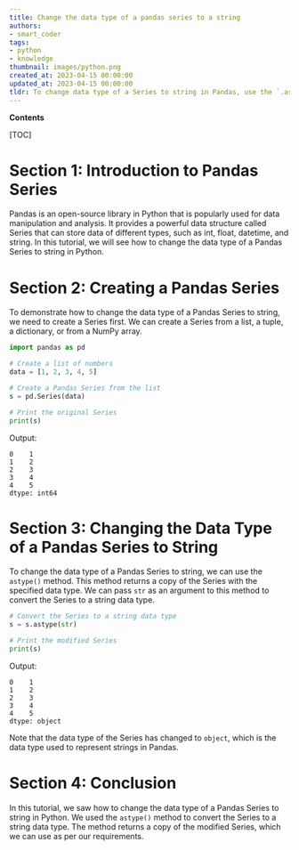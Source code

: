 ```yaml
---
title: Change the data type of a pandas series to a string
authors:
- smart_coder
tags:
- python
- knowledge
thumbnail: images/python.png
created_at: 2023-04-15 00:00:00
updated_at: 2023-04-15 00:00:00
tldr: To change data type of a Series to string in Pandas, use the `.astype(str)` method.
---
```


**Contents**

[TOC]

Section 1: Introduction to Pandas Series
========================================
Pandas is an open-source library in Python that is popularly used for data manipulation and analysis. It provides a powerful data structure called Series that can store data of different types, such as int, float, datetime, and string. In this tutorial, we will see how to change the data type of a Pandas Series to string in Python.

Section 2: Creating a Pandas Series
==================================
To demonstrate how to change the data type of a Pandas Series to string, we need to create a Series first. We can create a Series from a list, a tuple, a dictionary, or from a NumPy array.

```python
import pandas as pd

# Create a list of numbers
data = [1, 2, 3, 4, 5]

# Create a Pandas Series from the list
s = pd.Series(data)

# Print the original Series
print(s)
```
Output:
```
0    1
1    2
2    3
3    4
4    5
dtype: int64
```

Section 3: Changing the Data Type of a Pandas Series to String
==============================================================
To change the data type of a Pandas Series to string, we can use the `astype()` method. This method returns a copy of the Series with the specified data type. We can pass `str` as an argument to this method to convert the Series to a string data type.

```python
# Convert the Series to a string data type
s = s.astype(str)

# Print the modified Series
print(s)
```
Output:
```
0    1
1    2
2    3
3    4
4    5
dtype: object
```

Note that the data type of the Series has changed to `object`, which is the data type used to represent strings in Pandas.

Section 4: Conclusion
======================
In this tutorial, we saw how to change the data type of a Pandas Series to string in Python. We used the `astype()` method to convert the Series to a string data type. The method returns a copy of the modified Series, which we can use as per our requirements.
